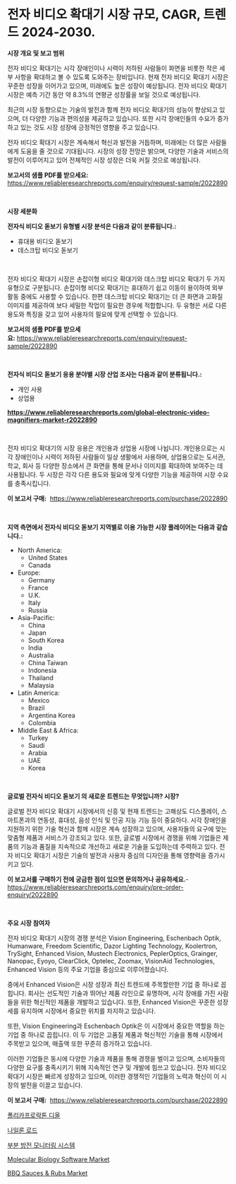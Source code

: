 <p><h1>전자 비디오 확대기 시장 규모, CAGR, 트렌드 2024-2030.</h1></p><p><strong>시장 개요 및 보고 범위</strong></p>
<p><p>전자 비디오 확대기는 시각 장애인이나 시력이 저하된 사람들이 화면을 비롯한 작은 세부 사항을 확대하고 볼 수 있도록 도와주는 장비입니다. 현재 전자 비디오 확대기 시장은 꾸준한 성장을 이어가고 있으며, 미래에도 높은 성장이 예상됩니다. 전자 비디오 확대기 시장은 예측 기간 동안 약 8.3%의 연평균 성장률을 보일 것으로 예상됩니다.</p><p>최근의 시장 동향으로는 기술의 발전과 함께 전자 비디오 확대기의 성능이 향상되고 있으며, 더 다양한 기능과 편의성을 제공하고 있습니다. 또한 시각 장애인들의 수요가 증가하고 있는 것도 시장 성장에 긍정적인 영향을 주고 있습니다.</p><p>전자 비디오 확대기 시장은 계속해서 혁신과 발전을 거듭하며, 미래에는 더 많은 사람들에게 도움을 줄 것으로 기대됩니다. 시장의 성장 전망은 밝으며, 다양한 기술과 서비스의 발전이 이루어지고 있어 전체적인 시장 성장은 더욱 커질 것으로 예상됩니다.</p></p>
<p><strong>보고서의 샘플 PDF를 받으세요:</strong> <a href="https://www.reliableresearchreports.com/enquiry/request-sample/2022890">https://www.reliableresearchreports.com/enquiry/request-sample/2022890</a></p>
<p>&nbsp;</p>
<p><strong>시장 세분화</strong></p>
<p><strong>전자식 비디오 돋보기 유형별 시장 분석은 다음과 같이 분류됩니다.:</strong></p>
<p><ul><li>휴대용 비디오 돋보기</li><li>데스크탑 비디오 돋보기</li></ul></p>
<p>&nbsp;</p>
<p><p>전자 비디오 확대기 시장은 손잡이형 비디오 확대기와 데스크탑 비디오 확대기 두 가지 유형으로 구분됩니다. 손잡이형 비디오 확대기는 휴대하기 쉽고 이동이 용이하여 외부 활동 중에도 사용할 수 있습니다. 한편 데스크탑 비디오 확대기는 더 큰 화면과 고화질 이미지를 제공하여 보다 세밀한 작업이 필요한 경우에 적합합니다. 두 유형은 서로 다른 용도와 특징을 갖고 있어 사용자의 필요에 맞게 선택할 수 있습니다.</p></p>
<p><strong>보고서의 샘플 PDF를 받으세요:</strong>&nbsp;<a href="https://www.reliableresearchreports.com/enquiry/request-sample/2022890">https://www.reliableresearchreports.com/enquiry/request-sample/2022890</a></p>
<p>&nbsp;</p>
<p><strong> 전자식 비디오 돋보기 응용 분야별 시장 산업 조사는 다음과 같이 분류됩니다.:</strong></p>
<p><ul><li>개인 사용</li><li>상업용</li></ul></p>
<p><strong><a href="https://www.reliableresearchreports.com/global-electronic-video-magnifiers-market-r2022890">https://www.reliableresearchreports.com/global-electronic-video-magnifiers-market-r2022890</a></strong></p>
<p>&nbsp;</p>
<p><p>전자 비디오 확대기의 시장 응용은 개인용과 상업용 시장에 나뉩니다. 개인용으로는 시각 장애인이나 시력이 저하된 사람들이 일상 생활에서 사용하며, 상업용으로는 도서관, 학교, 회사 등 다양한 장소에서 큰 화면을 통해 문서나 이미지를 확대하여 보여주는 데 사용됩니다. 두 시장은 각각 다른 용도와 필요에 맞게 다양한 기능을 제공하여 시장 수요를 충족시킵니다.</p></p>
<p><strong>이 보고서 구매:</strong>&nbsp; <a href="https://www.reliableresearchreports.com/purchase/2022890">https://www.reliableresearchreports.com/purchase/2022890</a></p>
<p>&nbsp;</p>
<p><strong>지역 측면에서 전자식 비디오 돋보기 지역별로 이용 가능한 시장 플레이어는 다음과 같습니다.:</strong></p>
<p><ul>
    <li>
        North America:
        <ul>
            <li>United States</li>
            <li>Canada</li>
        </ul>
    </li>
    <li>
        Europe:
        <ul>
            <li>Germany</li>
            <li>France</li>
            <li>U.K.</li>
            <li>Italy</li>
            <li>Russia</li>
        </ul>
    </li>
    <li>
        Asia-Pacific:
        <ul>
            <li>China</li>
            <li>Japan</li>
            <li>South Korea</li>
            <li>India</li>
            <li>Australia</li>
            <li>China Taiwan</li>
            <li>Indonesia</li>
            <li>Thailand</li>
            <li>Malaysia</li>
        </ul>
    </li>
    <li>
        Latin America:
        <ul>
            <li>Mexico</li>
            <li>Brazil</li>
            <li>Argentina Korea</li>
            <li>Colombia</li>
        </ul>
    </li>
    <li>
        Middle East & Africa:
        <ul>
            <li>Turkey</li>
            <li>Saudi</li>
            <li>Arabia</li>
            <li>UAE</li>
            <li>Korea</li>
        </ul>
    </li>
    </ul></p>
<p>&nbsp;</p>
<p><strong>글로벌 전자식 비디오 돋보기 의 새로운 트렌드는 무엇입니까? 시장?</strong></p>
<p><p>글로벌 전자 비디오 확대기 시장에서의 신흥 및 현재 트렌드는 고해상도 디스플레이, 스마트폰과의 연동성, 휴대성, 음성 인식 및 인공 지능 기능 등이 중요하다. 시각 장애인을 지원하기 위한 기술 혁신과 함께 시장은 계속 성장하고 있으며, 사용자들의 요구에 맞는 맞춤형 제품과 서비스가 강조되고 있다. 또한, 글로벌 시장에서 경쟁을 위해 기업들은 제품의 기능과 품질을 지속적으로 개선하고 새로운 기술을 도입하는데 주력하고 있다. 전자 비디오 확대기 시장은 기술의 발전과 사용자 중심의 디자인을 통해 영향력을 증가시키고 있다.</p></p>
<p><strong>이 보고서를 구매하기 전에 궁금한 점이 있으면 문의하거나 공유하세요.</strong>- <a href="https://www.reliableresearchreports.com/enquiry/pre-order-enquiry/2022890">https://www.reliableresearchreports.com/enquiry/pre-order-enquiry/2022890</a></p>
<p>&nbsp;</p>
<p><strong>주요 시장 참여자</strong></p>
<p><p>전자 비디오 확대기 시장의 경쟁 분석은 Vision Engineering, Eschenbach Optik, Humanware, Freedom Scientific, Dazor Lighting Technology, Koolertron, TrySight, Enhanced Vision, Mustech Electronics, PeplerOptics, Grainger, Nanopac, Eyoyo, ClearClick, Optelec, Zoomax, VisionAid Technologies, Enhanced Vision 등의 주요 기업을 중심으로 이루어졌습니다. </p><p>중에서 Enhanced Vision은 시장 성장과 최신 트렌드에 주목할만한 기업 중 하나로 꼽힙니다. 회사는 선도적인 기술과 뛰어난 제품 라인으로 유명하며, 시각 장애를 가진 사람들을 위한 혁신적인 제품을 개발하고 있습니다. 또한, Enhanced Vision은 꾸준한 성장세를 유지하며 시장에서 중요한 위치를 차지하고 있습니다.</p><p>또한, Vision Engineering과 Eschenbach Optik은 이 시장에서 중요한 역할을 하는 기업 중 하나로 꼽힙니다. 이 두 기업은 고품질 제품과 혁신적인 기술을 통해 시장에서 주목받고 있으며, 매출액 또한 꾸준히 증가하고 있습니다.</p><p>이러한 기업들은 동시에 다양한 기술과 제품을 통해 경쟁을 벌이고 있으며, 소비자들의 다양한 요구를 충족시키기 위해 지속적인 연구 및 개발에 힘쓰고 있습니다. 전자 비디오 확대기 시장은 빠르게 성장하고 있으며, 이러한 경쟁적인 기업들의 노력과 혁신이 이 시장의 발전을 이끌고 있습니다.</p></p>
<p><strong>이 보고서 구매:</strong>&nbsp;&nbsp;<a href="https://www.reliableresearchreports.com/purchase/2022890">https://www.reliableresearchreports.com/purchase/2022890</a></p>
<p><p><a href="https://github.com/sougarounis/Market-Research-Report-List-3/blob/main/777689360863.md">폴리카프로락톤 디올</a></p><p><a href="https://medium.com/@cierrahayes645/%EB%82%98%EC%9D%BC%EB%A1%A0-%EB%A7%89%EB%8C%80-%EC%8B%9C%EC%9E%A5-%EA%B7%9C%EB%AA%A8%EB%8A%94-%EA%B8%80%EB%A1%9C%EB%B2%8C-%EC%82%B0%EC%97%85%EC%97%90%EC%84%9C-%EC%B5%9C%EA%B3%A0%EC%9D%98-%EB%A7%88%EC%BC%80%ED%8C%85-%EC%B1%84%EB%84%90%EC%9D%84-%EB%B3%B4%EC%97%AC%EC%A4%8D%EB%8B%88%EB%8B%A4-a0ca13e4a473">나일론 로드</a></p><p><a href="https://github.com/Howaoole34545/Market-Research-Report-List-1/blob/main/343339060864.md">부분 방전 모니터링 시스템</a></p><p><a href="https://github.com/julyju69/Market-Research-Report-List-3/blob/main/molecular-biology-software-market.md">Molecular Biology Software Market</a></p><p><a href="https://www.linkedin.com/pulse/bbq-sauces-amp-rubs-market-size-trends-complete-industry-xpzxf?trackingId=4IrO07k%2Bk2P0GUeF0h80cA%3D%3D">BBQ Sauces & Rubs Market</a></p></p>